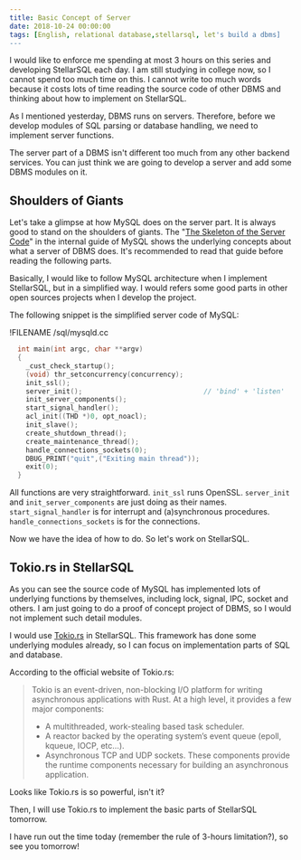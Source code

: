 ```yaml
---
title: Basic Concept of Server
date: 2018-10-24 00:00:00
tags: [English, relational database,stellarsql, let's build a dbms]
---
```


I would like to enforce me spending at most 3 hours on this series and developing StellarSQL each day. I am still studying in college now, so I cannot spend too much time on this. I cannot write too much words because it costs lots of time reading the source code of other DBMS and thinking about how to implement on StellarSQL.

As I mentioned yesterday, DBMS runs on servers. Therefore, before we develop modules of SQL parsing or database handling, we need to implement server functions.

The server part of a DBMS isn't different too much from any other backend services. You can just think we are going to develop a server and add some DBMS modules on it.

## Shoulders of Giants

Let's take a glimpse at how MySQL does on the server part. It is always good to stand on the shoulders of giants. The "[The Skeleton of the Server Code](https://dev.mysql.com/doc/internals/en/guided-tour-skeleton.html)" in the internal guide of MySQL shows the underlying concepts about what a server of DBMS does. It's recommended to read that guide before reading the following parts.

Basically, I would like to follow MySQL architecture when I implement StellarSQL, but in a simplified way. I would refers some good parts in other open sources projects when I develop the project.

The following snippet is the simplified server code of MySQL:

!FILENAME /sql/mysqld.cc

```cc
  int main(int argc, char **argv)
  {
    _cust_check_startup();
    (void) thr_setconcurrency(concurrency);
    init_ssl();
    server_init();                              // 'bind' + 'listen'
    init_server_components();
    start_signal_handler();
    acl_init((THD *)0, opt_noacl);
    init_slave();
    create_shutdown_thread();
    create_maintenance_thread();
    handle_connections_sockets(0);
    DBUG_PRINT("quit",("Exiting main thread"));
    exit(0);
  }
```

All functions are very straightforward. `init_ssl` runs OpenSSL. `server_init` and `init_server_components` are just doing as their names. `start_signal_handler` is for interrupt and (a)synchronous procedures. `handle_connections_sockets` is for the connections.

Now we have the idea of how to do. So let's work on StellarSQL.

## Tokio.rs in StellarSQL

As you can see the source code of MySQL has implemented lots of underlying functions by themselves, including lock, signal, IPC, socket and others. I am just going to do a proof of concept project of DBMS, so I would not implement such detail modules.

I would use [Tokio.rs](https://tokio.rs/docs/overview/) in StellarSQL. This framework has done some underlying modules already, so I can focus on implementation parts of SQL and database.

According to the official website of Tokio.rs:

> Tokio is an event-driven, non-blocking I/O platform for writing asynchronous applications with Rust. At a high level, it provides a few major components:
> - A multithreaded, work-stealing based task scheduler.
> - A reactor backed by the operating system’s event queue (epoll, kqueue, IOCP, etc…).
> - Asynchronous TCP and UDP sockets.
> These components provide the runtime components necessary for building an asynchronous application.

Looks like Tokio.rs is so powerful, isn't it?

Then, I will use Tokio.rs to implement the basic parts of StellarSQL tomorrow.

I have run out the time today (remember the rule of 3-hours limitation?), so see you tomorrow!
